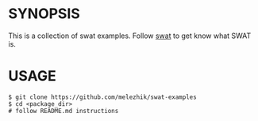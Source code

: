 # SYNOPSIS

This is a collection of swat examples. Follow [swat](https://github.com/melezhik/swat) to get know what SWAT is.

# USAGE

    $ git clone https://github.com/melezhik/swat-examples
    $ cd <package_dir>
    # follow README.md instructions









